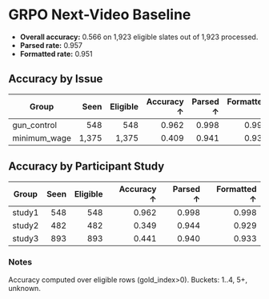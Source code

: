 # GRPO Next-Video Baseline

- **Overall accuracy:** 0.566 on 1,923 eligible slates out of 1,923 processed.
- **Parsed rate:** 0.957
- **Formatted rate:** 0.951

## Accuracy by Issue

| Group | Seen | Eligible | Accuracy ↑ | Parsed ↑ | Formatted ↑ |
| --- | ---: | ---: | ---: | ---: | ---: |
| gun_control | 548 | 548 | 0.962 | 0.998 | 0.998 |
| minimum_wage | 1,375 | 1,375 | 0.409 | 0.941 | 0.932 |

## Accuracy by Participant Study

| Group | Seen | Eligible | Accuracy ↑ | Parsed ↑ | Formatted ↑ |
| --- | ---: | ---: | ---: | ---: | ---: |
| study1 | 548 | 548 | 0.962 | 0.998 | 0.998 |
| study2 | 482 | 482 | 0.349 | 0.944 | 0.929 |
| study3 | 893 | 893 | 0.441 | 0.940 | 0.933 |

### Notes

Accuracy computed over eligible rows (gold_index>0). Buckets: 1..4, 5+, unknown.
